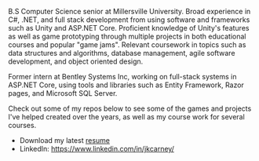 B.S Computer Science senior at Millersville University. Broad experience in C#, .NET, and full stack development from using software and frameworks such as Unity and ASP.NET Core. Proficient knowledge of Unity's features as well as game prototyping through multiple projects in both educational courses and popular "game jams". Relevant coursework in topics such as data structures and algorithms, database management, agile software development, and object oriented design.

Former intern at Bentley Systems Inc, working on full-stack systems in ASP.NET Core, using tools and libraries such as Entity Framework, Razor pages, and Microsoft SQL Server.

Check out some of my repos below to see some of the games and projects I've helped created over the years, as well as my course work for several courses.

- Download my latest [resume](https://www.dl.dropboxusercontent.com/s/cabw3jkslohlueg/Joshua_Carney_Resume_2021_2022_NO_CONTACT.pdf?dl=0)
- LinkedIn: https://www.linkedin.com/in/jkcarney/
